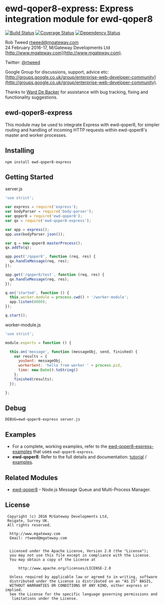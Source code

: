 # ewd-qoper8-express: Express integration module for ewd-qoper8

[![Build Status](https://travis-ci.org/robtweed/ewd-qoper8-express.svg?branch=master)](https://travis-ci.org/robtweed/ewd-qoper8-express) [![Coverage Status](https://coveralls.io/repos/github/robtweed/ewd-qoper8-express/badge.svg?branch=master)](https://coveralls.io/github/robtweed/ewd-qoper8-express?branch=master) [![Dependency Status](https://gemnasium.com/badges/github.com/robtweed/ewd-qoper8-express.svg)](https://gemnasium.com/github.com/robtweed/ewd-qoper8-express)

Rob Tweed <rtweed@mgateway.com>  
24 February 2016-17, M/Gateway Developments Ltd [http://www.mgateway.com](http://www.mgateway.com).

Twitter: [@rtweed](https://twitter.com/rtweed)

Google Group for discussions, support, advice etc: [http://groups.google.co.uk/group/enterprise-web-developer-community](http://groups.google.co.uk/group/enterprise-web-developer-community).

Thanks to [Ward De Backer](https://github.com/wdbacker) for assistance with bug tracking, fixing and functionality suggestions.


## ewd-qoper8-express

This module may be used to integrate Express with ewd-qoper8, for simpler routing and handling of incoming HTTP requests within ewd-qoper8's master and worker processes.


## Installing

    npm install ewd-qoper8-express


## Getting Started

server.js
```js
'use strict';

var express = require('express');
var bodyParser = require('body-parser');
var qoper8 = require('ewd-qoper8');
var qx = require('ewd-qoper8-express');

var app = express();
app.use(bodyParser.json());

var q = new qoper8.masterProcess();
qx.addTo(q);

app.post('/qoper8', function (req, res) {
  qx.handleMessage(req, res);
});

app.get('/qoper8/test', function (req, res) {
  qx.handleMessage(req, res);
});

q.on('started', function () {
  this.worker.module = process.cwd() + '/worker-module';
  app.listen(8080);
});

q.start();

```
worker-module.js
```js
'use strict';

module.exports = function () {

  this.on('message', function (messageObj, send, finished) {
    var results = {
      youSent: messageObj,
      workerSent: 'hello from worker ' + process.pid,
      time: new Date().toString()
    };
    finished(results);
  });

};

```

## Debug

```
DEBUG=ewd-qoper8-express server.js
```


## Examples

  - For a complete, working examples, refer to the [ewd-qoper8-express-examples](https://github.com/robtweed/ewd-qoper8-express-examples) that uses `ewd-qoper8-express`.
  - **ewd-qoper8**: Refer to the full details and documentation: [tutorial](http://gradvs1.mgateway.com/download/ewd-qoper8.pdf) / [examples](https://github.com/robtweed/ewd-qoper8-examples).


## Related Modules

 - [ewd-qoper8](https://github.com/robtweed/ewd-qoper8) - Node.js Message Queue and Multi-Process Manager.


## License

```
 Copyright (c) 2016 M/Gateway Developments Ltd,                           
 Reigate, Surrey UK.                                                      
 All rights reserved.                                                     
                                                                           
  http://www.mgateway.com                                                  
  Email: rtweed@mgateway.com                                               
                                                                           
                                                                           
  Licensed under the Apache License, Version 2.0 (the "License");          
  you may not use this file except in compliance with the License.         
  You may obtain a copy of the License at                                  
                                                                           
      http://www.apache.org/licenses/LICENSE-2.0                           
                                                                           
  Unless required by applicable law or agreed to in writing, software      
  distributed under the License is distributed on an "AS IS" BASIS,        
  WITHOUT WARRANTIES OR CONDITIONS OF ANY KIND, either express or implied. 
  See the License for the specific language governing permissions and      
   limitations under the License.      
```